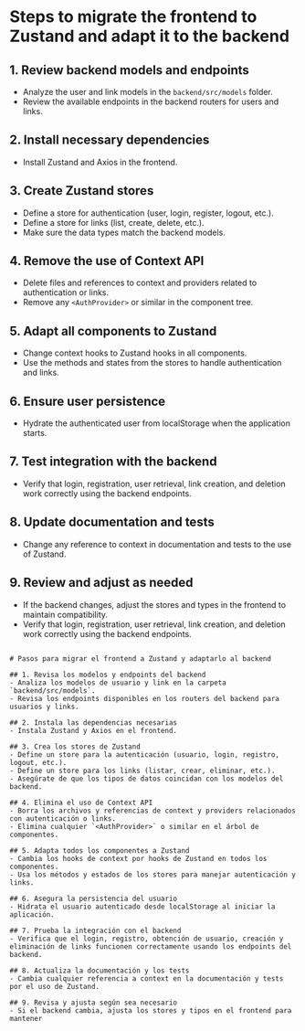# Steps to migrate the frontend to Zustand and adapt it to the backend

## 1. Review backend models and endpoints

- Analyze the user and link models in the `backend/src/models` folder.
- Review the available endpoints in the backend routers for users and links.

## 2. Install necessary dependencies

- Install Zustand and Axios in the frontend.

## 3. Create Zustand stores

- Define a store for authentication (user, login, register, logout, etc.).
- Define a store for links (list, create, delete, etc.).
- Make sure the data types match the backend models.

## 4. Remove the use of Context API

- Delete files and references to context and providers related to authentication or links.
- Remove any `<AuthProvider>` or similar in the component tree.

## 5. Adapt all components to Zustand

- Change context hooks to Zustand hooks in all components.
- Use the methods and states from the stores to handle authentication and links.

## 6. Ensure user persistence

- Hydrate the authenticated user from localStorage when the application starts.

## 7. Test integration with the backend

- Verify that login, registration, user retrieval, link creation, and deletion work correctly using the backend endpoints.

## 8. Update documentation and tests

- Change any reference to context in documentation and tests to the use of Zustand.

## 9. Review and adjust as needed

- If the backend changes, adjust the stores and types in the frontend to maintain compatibility.
- Verify that login, registration, user retrieval, link creation, and deletion work correctly using the backend endpoints.

```// filepath: c:\Users\myren\OneDrive\Documents\node\link-shortener\link-kly\ZUSTAND_MIGRACION.md

# Pasos para migrar el frontend a Zustand y adaptarlo al backend

## 1. Revisa los modelos y endpoints del backend
- Analiza los modelos de usuario y link en la carpeta `backend/src/models`.
- Revisa los endpoints disponibles en los routers del backend para usuarios y links.

## 2. Instala las dependencias necesarias
- Instala Zustand y Axios en el frontend.

## 3. Crea los stores de Zustand
- Define un store para la autenticación (usuario, login, registro, logout, etc.).
- Define un store para los links (listar, crear, eliminar, etc.).
- Asegúrate de que los tipos de datos coincidan con los modelos del backend.

## 4. Elimina el uso de Context API
- Borra los archivos y referencias de context y providers relacionados con autenticación o links.
- Elimina cualquier `<AuthProvider>` o similar en el árbol de componentes.

## 5. Adapta todos los componentes a Zustand
- Cambia los hooks de context por hooks de Zustand en todos los componentes.
- Usa los métodos y estados de los stores para manejar autenticación y links.

## 6. Asegura la persistencia del usuario
- Hidrata el usuario autenticado desde localStorage al iniciar la aplicación.

## 7. Prueba la integración con el backend
- Verifica que el login, registro, obtención de usuario, creación y eliminación de links funcionen correctamente usando los endpoints del backend.

## 8. Actualiza la documentación y los tests
- Cambia cualquier referencia a context en la documentación y tests por el uso de Zustand.

## 9. Revisa y ajusta según sea necesario
- Si el backend cambia, ajusta los stores y tipos en el frontend para mantener
```
